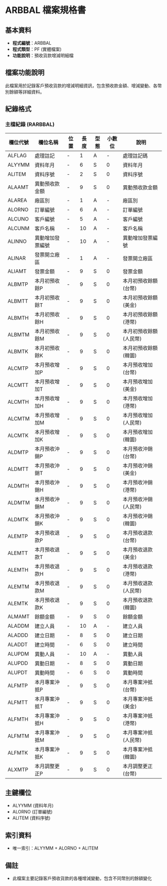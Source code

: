 # ARBBAL 檔案規格書

## 基本資料
* **程式編號**：ARBBAL
* **程式類型**：PF (實體檔案)
* **功能說明**：預收貨款增減明細檔

## 檔案功能說明
此檔案用於記錄客戶預收貨款的增減明細資訊，包含預收款金額、增減變動、各幣別餘額等詳細資料。

## 紀錄格式

### 主檔紀錄 (RARBBAL)
| 欄位代號 | 欄位名稱 | 位置 | 長度 | 型態 | 小數位 | 說明 |
|----------|----------|------|------|------|--------|------|
| ALFLAG | 處理註記 | - | 1 | A | - | 處理註記碼 |
| ALYYMM | 資料年月 | - | 6 | S | 0 | 資料年月 |
| ALITEM | 資料序號 | - | 2 | S | 0 | 資料序號 |
| ALAAMT | 異動預收款金額 | - | 9 | S | 0 | 異動預收款金額 |
| ALAREA | 廠區別 | - | 1 | A | - | 廠區別 |
| ALORNO | 訂單編號 | - | 6 | A | - | 訂單編號 |
| ALCUNO | 客戶編號 | - | 5 | A | - | 客戶編號 |
| ALCUNM | 客戶名稱 | - | 10 | A | - | 客戶名稱 |
| ALINNO | 異動增加發票編號 | - | 10 | A | - | 異動增加發票編號 |
| ALINAR | 發票開立廠區 | - | 1 | A | - | 發票開立廠區 |
| ALIAMT | 發票金額 | - | 9 | S | 0 | 發票金額 |
| ALBMTP | 本月初預收餘P | - | 9 | S | 0 | 本月初預收餘額(台幣) |
| ALBMTT | 本月初預收餘T | - | 9 | S | 0 | 本月初預收餘額(美金) |
| ALBMTH | 本月初預收餘H | - | 9 | S | 0 | 本月初預收餘額(港幣) |
| ALBMTM | 本月初預收餘M | - | 9 | S | 0 | 本月初預收餘額(人民幣) |
| ALBMTK | 本月初預收餘K | - | 9 | S | 0 | 本月初預收餘額(韓圜) |
| ALCMTP | 本月預收增加P | - | 9 | S | 0 | 本月預收增加(台幣) |
| ALCMTT | 本月預收增加T | - | 9 | S | 0 | 本月預收增加(美金) |
| ALCMTH | 本月預收增加H | - | 9 | S | 0 | 本月預收增加(港幣) |
| ALCMTM | 本月預收增加M | - | 9 | S | 0 | 本月預收增加(人民幣) |
| ALCMTK | 本月預收增加K | - | 9 | S | 0 | 本月預收增加(韓圜) |
| ALDMTP | 本月預收沖銷P | - | 9 | S | 0 | 本月預收沖銷(台幣) |
| ALDMTT | 本月預收沖銷T | - | 9 | S | 0 | 本月預收沖銷(美金) |
| ALDMTH | 本月預收沖銷H | - | 9 | S | 0 | 本月預收沖銷(港幣) |
| ALDMTM | 本月預收沖銷M | - | 9 | S | 0 | 本月預收沖銷(人民幣) |
| ALDMTK | 本月預收沖銷K | - | 9 | S | 0 | 本月預收沖銷(韓圜) |
| ALEMTP | 本月預收退款P | - | 9 | S | 0 | 本月預收退款(台幣) |
| ALEMTT | 本月預收退款T | - | 9 | S | 0 | 本月預收退款(美金) |
| ALEMTH | 本月預收退款H | - | 9 | S | 0 | 本月預收退款(港幣) |
| ALEMTM | 本月預收退款M | - | 9 | S | 0 | 本月預收退款(人民幣) |
| ALEMTK | 本月預收退款K | - | 9 | S | 0 | 本月預收退款(韓圜) |
| ALMAMT | 餘額金額 | - | 9 | S | 0 | 餘額金額 |
| ALADDM | 建立人員 | - | 10 | A | - | 建立人員 |
| ALADDD | 建立日期 | - | 8 | S | 0 | 建立日期 |
| ALADDT | 建立時間 | - | 6 | S | 0 | 建立時間 |
| ALUPDM | 異動人員 | - | 10 | A | - | 異動人員 |
| ALUPDD | 異動日期 | - | 8 | S | 0 | 異動日期 |
| ALUPDT | 異動時間 | - | 6 | S | 0 | 異動時間 |
| ALFMTP | 本月專案沖抵P | - | 9 | S | 0 | 本月專案沖抵(台幣) |
| ALFMTT | 本月專案沖抵T | - | 9 | S | 0 | 本月專案沖抵(美金) |
| ALFMTH | 本月專案沖抵H | - | 9 | S | 0 | 本月專案沖抵(港幣) |
| ALFMTM | 本月專案沖抵M | - | 9 | S | 0 | 本月專案沖抵(人民幣) |
| ALFMTK | 本月專案沖抵K | - | 9 | S | 0 | 本月專案沖抵(韓圜) |
| ALXMTP | 本月調整更正P | - | 9 | S | 0 | 本月調整更正(台幣) |

## 主鍵欄位
* ALYYMM (資料年月)
* ALORNO (訂單編號)
* ALITEM (資料序號)

## 索引資料
* 唯一索引：ALYYMM + ALORNO + ALITEM

## 備註
* 此檔案主要記錄客戶預收貨款的各種增減變動，包含不同幣別的餘額變化 
